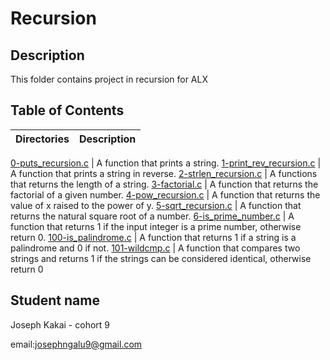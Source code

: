 # Recursion

## Description
This folder contains project in recursion for ALX

## Table of Contents
Directories | Description
------------|------------

[0-puts_recursion.c](./0-puts_recursion.c) | A function that prints a string.
[1-print_rev_recursion.c](./1-print_rev_recursion.c) | A function that prints a string in reverse.
[2-strlen_recursion.c](./2-strlen_recursion.c) | A functions that returns the length of a string.
[3-factorial.c](./3-factorial.c) | A function that returns the factorial of a given number.
[4-pow_recursion.c](./4-pow_recursion.c) | A function that returns the value of x raised to the power of y.
[5-sqrt_recursion.c](./5-sqrt_recursion.c) | A function that returns the natural square root of a number.
[6-is_prime_number.c](./6-is_prime_number.c) | A function that returns 1 if the input integer is a prime number, otherwise return 0.
[100-is_palindrome.c](./100-is_palindrome.c) | A function that returns 1 if a string is a palindrome  and 0 if not.
[101-wildcmp.c](./101-wildcmp.c) | A function that compares two strings and returns 1 if the strings can be considered identical, otherwise return 0

## Student name

Joseph Kakai - cohort 9

email:josephngalu9@gmail.com
